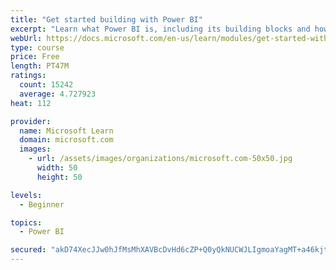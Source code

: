 ```yaml
---
title: "Get started building with Power BI"
excerpt: "Learn what Power BI is, including its building blocks and how they work together."
webUrl: https://docs.microsoft.com/en-us/learn/modules/get-started-with-power-bi/
type: course
price: Free
length: PT47M
ratings:
  count: 15242
  average: 4.727923
heat: 112

provider:
  name: Microsoft Learn
  domain: microsoft.com
  images:
    - url: /assets/images/organizations/microsoft.com-50x50.jpg
      width: 50
      height: 50

levels:
  - Beginner

topics:
  - Power BI

secured: "akD74XecJJw0hJfMsMhXAVBcDvHd6cZP+Q0yQkNUCWJLIgmoaYagMT+a46kjtidJ2hujoT893HerLuV05wbQKrZn3GsTjTs5gF4V7jcrlIl77CPzmMWmeBeVsFep6P+mMzre0xnNcagXA3zObo3RelUTjMkbHn4cJcWV6CekRLjbKNphGxDVD26tV29R5aN9kcPfgxK/A2ke0qjrjx1CqgQkfGQPRTMuzTG2B+UWPZeXs3tyFdgqpEUZtZT5Y/Z7R99/FhI8cmlAVxJRH5ppHpnpLzFg1+gG+32SZhmS2SA2HRObIt6NxgBN+NS7J2J8PFQXGA26zgNLSbxX394Y7VInouRwHeKbm+dDlPp2VU46hYJ6ROxHQvQXXpQRFrTQiU/m4gQAltfnQzJlUvfs8w==;4UzOrRB/a9994U4Ov5gF6g=="
---
```


